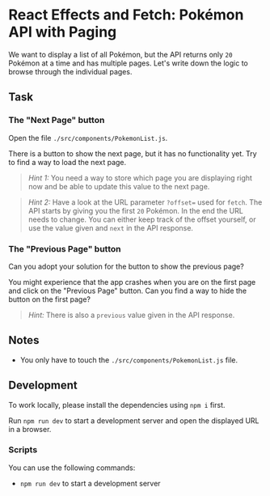 # React Effects and Fetch: Pokémon API with Paging

We want to display a list of all Pokémon, but the API returns only `20` Pokémon at a time and has multiple pages. Let's write down the logic to browse through the individual pages.

## Task

### The "Next Page" button

Open the file `./src/components/PokemonList.js`.

There is a button to show the next page, but it has no functionality yet. Try to find a way to load the next page.

> _Hint 1:_ You need a way to store which page you are displaying right now and be able to update this value to the next page.

> _Hint 2:_ Have a look at the URL parameter `?offset=` used for `fetch`. The API starts by giving you the first `20` Pokémon. In the end the URL needs to change. You can either keep track of the offset yourself, or use the value given and `next` in the API response.

### The "Previous Page" button

Can you adopt your solution for the button to show the previous page?

You might experience that the app crashes when you are on the first page and click on the "Previous Page" button. Can you find a way to hide the button on the first page?

> _Hint:_ There is also a `previous` value given in the API response.

## Notes

- You only have to touch the `./src/components/PokemonList.js` file.

## Development

To work locally, please install the dependencies using `npm i` first.

Run `npm run dev` to start a development server and open the displayed URL in a browser.

### Scripts

You can use the following commands:

- `npm run dev` to start a development server
